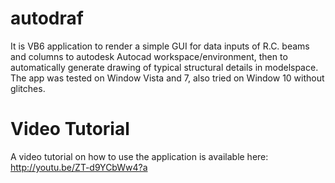 # autodraf
It is VB6 application to render a simple GUI for data inputs of R.C. beams and columns to autodesk Autocad workspace/environment, then to automatically generate drawing of typical structural details in modelspace.
The app was tested on Window Vista and 7, also tried on Window 10 without glitches. 

# Video Tutorial
A video tutorial on how to use the application is available here: http://youtu.be/ZT-d9YCbWw4?a 

